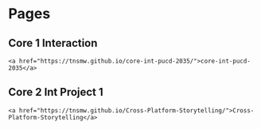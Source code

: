 # Pages

## Core 1 Interaction

`<a href="https://tnsmw.github.io/core-int-pucd-2035/">core-int-pucd-2035</a>`

## Core 2 Int Project 1

`<a href="https://tnsmw.github.io/Cross-Platform-Storytelling/">Cross-Platform-Storytelling</a>`
